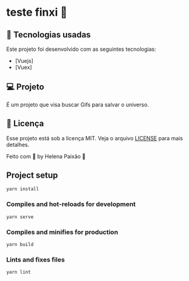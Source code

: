 # teste finxi :rocket:

## :rocket: Tecnologias usadas
Este  projeto foi desenvolvido com as seguintes tecnologias:
- [Vuejs]
- [Vuex]

## :computer: Projeto

É um projeto que visa buscar Gifs para salvar o universo.


## :memo: Licença

Esse projeto está sob a licença MIT. Veja o arquivo [LICENSE](LICENSE.md) para mais detalhes.

Feito com :purple_heart: by Helena Paixão :wave:

## Project setup
```
yarn install
```
### Compiles and hot-reloads for development
```
yarn serve
```
### Compiles and minifies for production
```
yarn build
```
### Lints and fixes files
```
yarn lint
```


